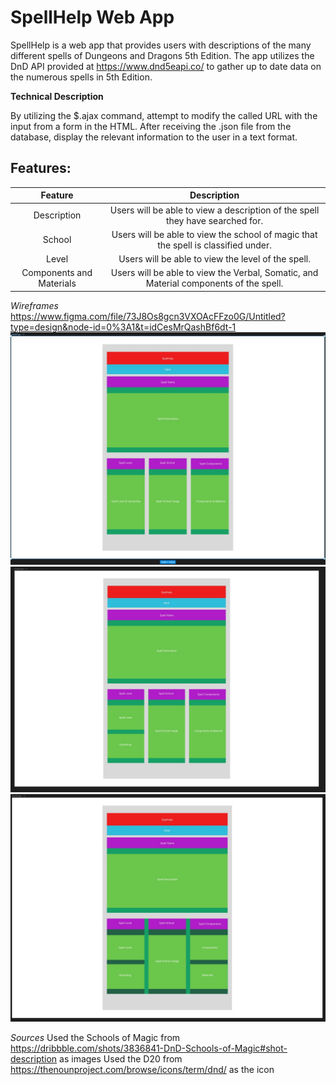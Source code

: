 # SpellHelp Web App

SpellHelp is a web app that provides users with descriptions of the many different spells of Dungeons and Dragons 5th Edition. The app utilizes the DnD API provided at https://www.dnd5eapi.co/ to gather up to date data on the numerous spells in 5th Edition. 

**Technical Description**

By utilizing the $.ajax command, attempt to modify the called URL with the input from a form in the HTML. After receiving the .json file from the database, display the relevant information to the user in a text format.
## **Features:**

|Feature|Description|
| :-----: | :-----: |
|Description|Users will be able to view a description of the spell they have searched for.|
|School|Users will be able to view the school of magic that the spell is classified under.|
|Level|Users will be able to view the level of the spell.|
|Components and Materials|Users will be able to view the Verbal, Somatic, and Material components of the spell.|

*_*Wireframes*_*
https://www.figma.com/file/73J8Os8gcn3VXOAcFFzo0G/Untitled?type=design&node-id=0%3A1&t=idCesMrQashBf6dt-1
![Layout of the app](wireframes/Wireframe1.jpg)
![Updated Layout of the app](wireframes/Wireframe2.jpg)
![Updated Layout of the app](wireframes/Wireframe3.jpg)

*_*Sources*_*
Used the Schools of Magic from https://dribbble.com/shots/3836841-DnD-Schools-of-Magic#shot-description as images
Used the D20 from https://thenounproject.com/browse/icons/term/dnd/ as the icon